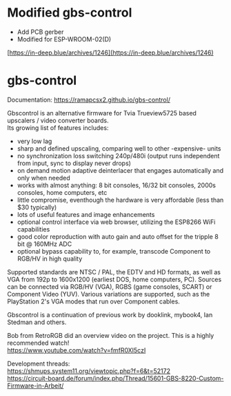 # Modified gbs-control
- Add PCB gerber
- Modified for ESP-WROOM-02(D)

[https://in-deep.blue/archives/1246](https://in-deep.blue/archives/1246)

# gbs-control

Documentation: https://ramapcsx2.github.io/gbs-control/

Gbscontrol is an alternative firmware for Tvia Trueview5725 based upscalers / video converter boards.  
Its growing list of features includes:   
- very low lag
- sharp and defined upscaling, comparing well to other -expensive- units
- no synchronization loss switching 240p/480i (output runs independent from input, sync to display never drops)
- on demand motion adaptive deinterlacer that engages automatically and only when needed
- works with almost anything: 8 bit consoles, 16/32 bit consoles, 2000s consoles, home computers, etc
- little compromise, eventhough the hardware is very affordable (less than $30 typically)
- lots of useful features and image enhancements
- optional control interface via web browser, utilizing the ESP8266 WiFi capabilities
- good color reproduction with auto gain and auto offset for the tripple 8 bit @ 160MHz ADC
- optional bypass capability to, for example, transcode Component to RGB/HV in high quality
 
Supported standards are NTSC / PAL, the EDTV and HD formats, as well as VGA from 192p to 1600x1200 (earliest DOS, home computers, PC).
Sources can be connected via RGB/HV (VGA), RGBS (game consoles, SCART) or Component Video (YUV).
Various variations are supported, such as the PlayStation 2's VGA modes that run over Component cables.

Gbscontrol is a continuation of previous work by dooklink, mybook4, Ian Stedman and others.  

Bob from RetroRGB did an overview video on the project. This is a highly recommended watch!   
https://www.youtube.com/watch?v=fmfR0XI5czI

Development threads:  
https://shmups.system11.org/viewtopic.php?f=6&t=52172   
https://circuit-board.de/forum/index.php/Thread/15601-GBS-8220-Custom-Firmware-in-Arbeit/   
